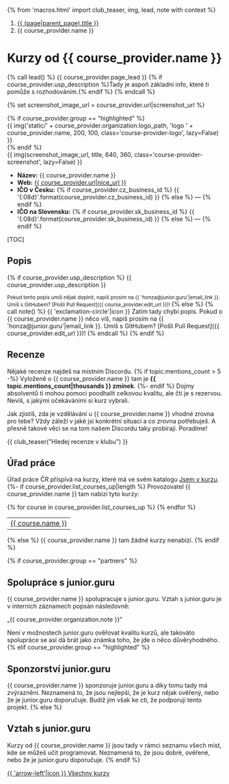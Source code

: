 {% from 'macros.html' import club_teaser, img, lead, note with context %}

<nav aria-label="breadcrumb">
  <ol class="breadcrumb">
    <li class="breadcrumb-item">
      <a href="{{ (page|parent_page).url|url }}">
        {{ (page|parent_page).title }}
      </a>
    </li>
    <li class="breadcrumb-item active" aria-current="page">
      {{ course_provider.name }}
    </li>
  </ol>
</nav>

# Kurzy od {{ course_provider.name }}

{% call lead() %}
  {{ course_provider.page_lead }}
  {% if course_provider.usp_description %}Tady je aspoň základní info, které ti pomůže s rozhodováním.{% endif %}
{% endcall %}

{% set screenshot_image_url = course_provider.url|screenshot_url %}
<div class="standout course-provider {{ course_provider.group }}"
  data-screenshot-source-url="{{ course_provider.url }}"
  data-screenshot-image-url="{{ screenshot_image_url }}">
  {% if course_provider.group == "highlighted" %}
    <div class="course-provider-header">
      {{ img('static/' + course_provider.organization.logo_path, 'logo ' + course_provider.name, 200, 100, class='course-provider-logo', lazy=False) }}
    </div>
  {% endif %}
  <div class="course-provider-info">
    <div class="course-provider-image">
      {{ img(screenshot_image_url, title, 640, 360, class='course-provider-screenshot', lazy=False) }}
    </div>
    <ul class="course-provider-items">
      <li class="course-provider-item">
        <strong>Název:</strong>
        {{ course_provider.name }}
      </li>
      <li class="course-provider-item">
        <strong>Web:</strong>
        <a href="{{ course_provider.url }}" target="_blank"
          {% if course_provider.group != "highlighted" %}rel="nofollow noopener"{% endif -%}
        >
          {{ course_provider.url|nice_url }}
        </a>
      </li>
      <li class="course-provider-item">
        <strong>IČO v Česku:</strong>
        {% if course_provider.cz_business_id %}
          {{ '{:08d}'.format(course_provider.cz_business_id) }}
        {% else %}
          —
        {% endif %}
      </li>
      <li class="course-provider-item">
        <strong>IČO na Slovensku:</strong>
        {% if course_provider.sk_business_id %}
          {{ '{:08d}'.format(course_provider.sk_business_id) }}
        {% else %}
          —
        {% endif %}
      </li>
    </ul>
  </div>
</div>

[TOC]

## Popis
{% if course_provider.usp_description %}
{{ course_provider.usp_description }}

<small>
Pokud tento popis umíš nějak doplnit, napiš prosím na {{ 'honza@junior.guru'|email_link }}.
Umíš s GitHubem? [Pošli Pull Request]({{ course_provider.edit_url }})!
</small>
{% else %}
{% call note() %}
  {{ 'exclamation-circle'|icon }}
  Zatím tady chybí popis.
  Pokud o {{ course_provider.name }} něco víš, napiš prosím na {{ 'honza@junior.guru'|email_link }}.
  Umíš s GitHubem? [Pošli Pull Request]({{ course_provider.edit_url }})!
{% endcall %}
{% endif %}

## Recenze

Nějaké recenze najdeš na místním Discordu.
{% if topic.mentions_count > 5 -%}
  Vyloženě o {{ course_provider.name }} tam je **{{ topic.mentions_count|thousands }} zmínek**.
{%- endif %}
Dojmy absolventů ti mohou pomoci poodhalit celkovou kvalitu, ale čti je s rezervou.
Nevíš, s jakými očekáváními si kurz vybrali.

Jak zjistíš, zda je vzdělávání u {{ course_provider.name }} vhodné zrovna pro tebe?
Vždy záleží v jaké jsi konkrétní situaci a co zrovna potřebuješ.
A přesně takové věci se na tom našem Discordu taky probírají.
Poradíme!

{{ club_teaser("Hledej recenze v klubu") }}

## Úřad práce

Úřad práce ČR přispívá na kurzy, které má ve svém katalogu [Jsem v kurzu](https://www.mpsv.cz/jsem-v-kurzu).
{%- if course_provider.list_courses_up|length %}
Provozovatel {{ course_provider.name }} tam nabízí tyto kurzy:
<table class="table">
{% for course in course_provider.list_courses_up %}
  <tr>
    <td>
      <a href="{{ course.url }}" rel="nofollow noopener" target="_blank">
        {{ course.name }}
      </a>
    </td>
  </tr>
{% endfor %}
</table>
{% else %}
{{ course_provider.name }} tam žádné kurzy nenabízí.
{% endif %}

{% if course_provider.group == "partners" %}
## Spolupráce s junior.guru

{{ course_provider.name }} spolupracuje s junior.guru. Vztah s junior.guru je v interních záznamech popsán následovně:

„{{ course_provider.organization.note }}“

Není v možnostech junior.guru ověřovat kvalitu kurzů, ale takováto spolupráce se asi dá brát jako známka toho, že jde o něco důvěryhodného.
{% elif course_provider.group == "highlighted" %}
## Sponzorství junior.guru

{{ course_provider.name }} sponzoruje junior.guru a díky tomu tady má zvýraznění.
Neznamená to, že jsou nejlepší, že je kurz nějak ověřený, nebo že je junior.guru doporučuje.
Budiž jim však ke cti, že podporují tento projekt.
{% else %}
## Vztah s junior.guru

Kurzy od {{ course_provider.name }} jsou tady v rámci seznamu všech míst, kde se můžeš učit programovat.
Neznamená to, že jsou dobré, ověřené, nebo že je junior.guru doporučuje.
{% endif %}

<div class="pagination">
  <div class="pagination-control">
    <a href="{{ (page|parent_page).url|url }}" class="pagination-button">
      {{ 'arrow-left'|icon }}
      Všechny kurzy
    </a>
  </div>
</div>
